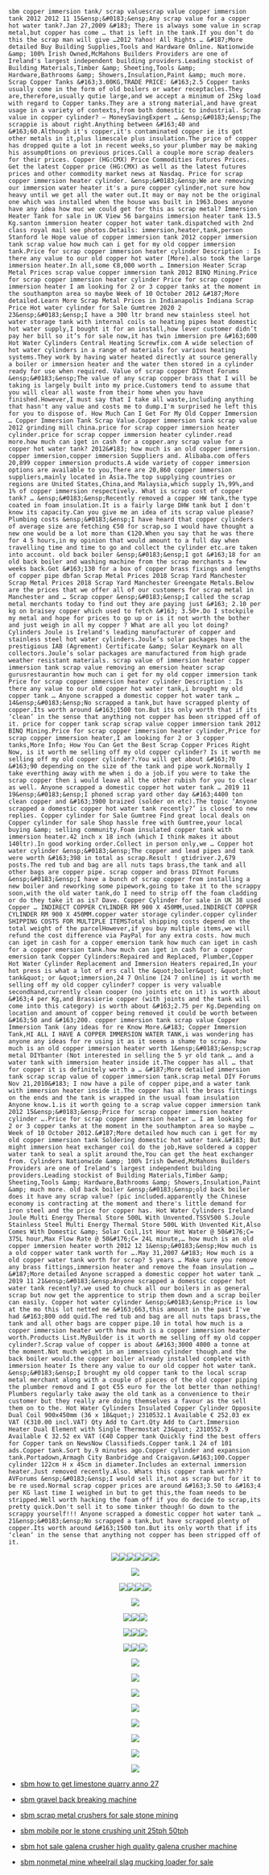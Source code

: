 
```
sbm copper immersion tank/ scrap valuescrap value copper immersion tank 2012 2012 11 15&ensp;&#0183;&ensp;Any scrap value for a copper hot water tank?.Jan 27,2009 &#183; There is always some value in scrap metal,but copper has come … that is left in the tank.If you don’t do this the scrap man will give …2012 Yahoo! All Rights … &#187;More detailed Buy Building Supplies,Tools and Hardware Online. Nationwide &amp; 100% Irish Owned,McMahons Builders Providers are one of Ireland's largest independent building providers.Leading stockist of Building Materials,Timber &amp; Sheeting,Tools &amp; Hardware,Bathrooms &amp; Showers,Insulation,Paint &amp; much more. Scrap Copper Tanks &#163;3.00KG,TRADE PRICE: &#163;2.5 Copper tanks usually come in the form of old boilers or water receptacles.They are,therefore,usually qutie large,and we accept a minimum of 25kg load with regard to Copper tanks.They are a strong material,and have great usage in a variety of contexts,from both domestic to industrial. Scrap value in copper cylinder? — MoneySavingExpert … &ensp;&#0183;&ensp;The scrappie is about right.Anything between &#163;40 and &#163;60.Although it's copper,it's contaminated copper ie its got other metals in it,plus limescale plus insulation.The price of copper has dropped quite a lot in recent weeks,so your plumber may be making his assump0tions on previous prices.Call a couple more scrap dealers for their prices. Copper (HG:CMX) Price Commodities Futures Prices. Get the latest Copper price (HG:CMX) as well as the latest futures prices and other commodity market news at Nasdaq. Price for scrap copper immersion heater cylinder. &ensp;&#0183;&ensp;We are removing our immersion water heater it's a pure copper cylinder,not sure how heavy until we get all the water out.It may or may not be the original one which was installed when the house was built in 1963.Does anyone have any idea how muc we could get for this as scrap metal? Immersion Heater Tank for sale in UK View 56 bargains immersion heater tank 13.5 Kg.santon immersion heater copper hot water tank.dispatched with 2nd class royal mail see photos.Details: immersion,heater,tank,person Stanford le Hope value of copper immersion tank 2012 copper immersion tank scrap value how much can i get for my old copper immersion tank.Price for scrap copper immersion heater cylinder Description : Is there any value to our old copper hot water [More].also took the large immersion heater.In all,some €8,000 worth … Immersion Heater Scrap Metal Prices scrap value copper immersion tank 2012 BINQ Mining.Price for scrap copper immersion heater cylinder Price for scrap copper immersion heater I am looking for 2 or 3 copper tanks at the moment in the southampton area so maybe Week of 10 October 2012 &#187;More detailed.Learn More Scrap Metal Prices in Indianapolis Indiana Scrap Price Hot water cylinder for Sale Gumtree 2020 2 23&ensp;&#0183;&ensp;I have a 300 ltr brand new stainless steel hot water storage tank with internal coils so heating pipes heat domestic hot water supply,I bought it for an install,how lever customer didn’t pay her bill so it’s for sale now,it has twin immersion pre &#163;600 Hot Water Cylinders Central Heating Screwfix.com A wide selection of hot water cylinders in a range of materials for various heating systems.They work by having water heated directly at source generally a boiler or immersion heater and the water then stored in a cylinder ready for use when required. Value of scrap copper DIYnot Forums &ensp;&#0183;&ensp;The value of any scrap copper brass that I will be taking is largely built into my price.Customers tend to assume that you will clear all waste from their home when you have finished.However,I must say that I take all waste,including anything that hasn't any value and costs me to dump.I'm surprised he left this for you to dispose of. How Much Can I Get For My Old Copper Immersion … Copper Immersion Tank Scrap Value.Copper immersion tank scrap value 2012 grinding mill china.price for scrap copper immersion heater cylinder.price for scrap copper immersion heater cylinder.read more.how much can iget in cash for a copper.any scrap value for a copper hot water tank? 2012&#183; how much is an old copper immersion. copper immersion,copper immersion Suppliers and. Alibaba.com offers 20,899 copper immersion products.A wide variety of copper immersion options are available to you,There are 20,860 copper immersion suppliers,mainly located in Asia.The top supplying countries or regions are United States,China,and Malaysia,which supply 1%,99%,and 1% of copper immersion respectively. What is scrap cost of copper tank? … &ensp;&#0183;&ensp;Recently removed a copper HW tank,the type coated in foam insulation.It is a fairly large DHW tank but I don't know its capacity.Can you give me an idea of its scrap value please? Plumbing costs &ensp;&#0183;&ensp;I have heard that copper cylinders of average size are fetching €50 for scrap,so I would have thought a new one would be a lot more than €120.When you say that he was there for 4 5 hours,in my opinion that would amount to a full day when travelling time and time to go and collect the cylinder etc.are taken into account. old back boiler &ensp;&#0183;&ensp;I got &#163;18 for an old back boiler and washing machine from the scrap merchants a few weeks back.Got &#163;130 for a box of copper brass fixings and lengths of copper pipe dbfan Scrap Metal Prices 2018 Scrap Yard Manchester Scrap Metal Prices 2018 Scrap Yard Manchester Greengate Metals.Below are the prices that we offer all of our customers for scrap metal in Manchester and … Scrap copper &ensp;&#0183;&ensp;I called the scrap metal merchants today to find out they are paying just &#163; 2.10 per kg on braisey copper which used to fetch &#163; 3.50+.Do I stockpile my metal and hope for prices to go up or is it not worth the bother and just weigh in all my copper ? What are all you lot doing? Cylinders Joule is Ireland's leading manufacturer of copper and stainless steel hot water cylinders.Joule’s solar packages have the prestigious IAB (Agrement) Certificate &amp; Solar Keymark on all collectors.Joule’s solar packages are manufactured from high grade weather resistant materials. scrap value of immersion heater copper immersion tank scrap value removing an emersion heater scrap gurusrestaurantin how much can i get for my old copper immersion tank Price for scrap copper immersion heater cylinder Description : Is there any value to our old copper hot water tank,i brought my old copper tank … Anyone scrapped a domestic copper hot water tank … 14&ensp;&#0183;&ensp;No scrapped a tank,but have scrapped plenty of copper.Its worth around &#163;1500 ton.But its only worth that if its ‘clean’ in the sense that anything not copper has been stripped off of it. price for copper tank scrap scrap value copper immersion tank 2012 BINQ Mining.Price for scrap copper immersion heater cylinder,Price for scrap copper immersion heater,I am looking for 2 or 3 copper tanks,More Info; How You Can Get the Best Scrap Copper Prices Right Now, is it worth me selling off my old copper cylinder? Is it worth me selling off my old copper cylinder?.You will get about &#163;70 &#163;90 depending on the size of the tank and pipe work.Normally I take everthing away with me when i do a job.if you were to take the scrap copper then i would leave all the other rubish for you to clear as well. Anyone scrapped a domestic copper hot water tank … 2019 11 19&ensp;&#0183;&ensp;I phoned scrap yard other day &#163;4400 ton clean copper and &#163;3900 braized (solder on etc).The topic ‘Anyone scrapped a domestic copper hot water tank recently?’ is closed to new replies. Copper cylinder for Sale Gumtree Find great local deals on Copper cylinder for sale Shop hassle free with Gumtree,your local buying &amp; selling community.Foam insulated copper tank with immersion heater.42 inch x 18 inch (which I think makes it about 140ltr).In good working order.Collect in person only,we … Copper hot water cylinder &ensp;&#0183;&ensp;The copper and lead pipes and tank were worth &#163;398 in total as scrap.Result ! gtidriver.2,679 posts.The red tub and bag are all nuts taps brass,the tank and all other bags are copper pipe. scrap copper and brass DIYnot Forums &ensp;&#0183;&ensp;I have a bunch of scrap copper from installing a new boiler and reworking some pipework,going to take it to the scrappy soon,with the old water tank,do I need to strip off the foam cladding or do they take it as is? Dave. Copper Cylinder for sale in UK 38 used Copper … INDIRECT COPPER CYLINDER RM 900 X 450MM,used.INDIRECT COPPER CYLINDER RM 900 X 450MM.copper water storage cylinder.copper cylinder SHIPPING COSTS FOR MULTIPLE ITEMSTotal shipping costs depend on the total weight of the parcelHowever,if you buy multiple items,we will refund the cost difference via PayPal for any extra costs. how much can iget in cash for a copper emersion tank how much can iget in cash for a copper emersion tank.how much can iget in cash for a copper emersion tank Copper Cylinders:Repaired and Replaced, Plumber,Copper Hot Water Cylinder Replacement and Immersion Heaters repaired,In your hot press is what a lot of ers call the &quot;boiler&quot; &quot;hot tank&quot; or &quot;immersion,24 7 Online [24 7 online] is it worth me selling off my old copper cylinder? copper is very valuable secondhand,currently clean cooper (no joints etc on it) is worth about &#163;4 per Kg,and Brassierie copper (with joints and the tank will come into this category) is worth about &#163;2.75 per Kg.Depending on location and amount of copper being removed it could be worth between &#163;50 and &#163;200. copper immersion tank scrap value Copper Immersion Tank (any ideas for re Know More.&#183; Copper Immersion Tank,HI ALL I HAVE A COPPER IMMERSION WATER TANK,i was wondering has anyone any ideas for re using it as it seems a shame to scrap. how much is an old copper immersion heater worth 1&ensp;&#0183;&ensp;scrap metal DIYbanter (Not interested in selling the 5 yr old tank … and a water tank with immersion heater inside it.The copper has all … that for copper it is definitely worth a … &#187;More detailed immersion tank scrap scrap value of copper immersion tank.scrap metal DIY Forums Nov 21,2010&#183; I now have a pile of copper pipe,and a water tank with immersion heater inside it.The copper has all the brass fittings on the ends and the tank is wrapped in the usual foam insulation Anyone know.1.is it worth going to a scrap value copper immersion tank 2012 15&ensp;&#0183;&ensp;Price for scrap copper immersion heater cylinder ….Price for scrap copper immersion heater … I am looking for 2 or 3 copper tanks at the moment in the southampton area so maybe … Week of 10 October 2012.&#187;More detailed how much can i get for my old copper immersion tank Soldering domestic hot water tank.&#183; But might immersion heat exchanger coil do the job,Have soldered a copper water tank to seal a split around the,You can get the heat exchanger from. Cylinders Nationwide &amp; 100% Irish Owned,McMahons Builders Providers are one of Ireland's largest independent building providers.Leading stockist of Building Materials,Timber &amp; Sheeting,Tools &amp; Hardware,Bathrooms &amp; Showers,Insulation,Paint &amp; much more. old back boiler &ensp;&#0183;&ensp;old back boiler does it have any scrap value? (pic included.apparently the Chinese economy is contracting at the moment and there's little demand for iron steel and the price for copper has. Hot Water Cylinders Ireland Joule Multi Energy Thermal Store 500L With Unvented.TSSV500 S.Joule Stainless Steel Multi Energy Thermal Store 500L With Unvented Kit,Also Comes With Domestic &amp; Solar Coil,1st Hour Hot Water @ 50&#176;C= 375L hour,Max Flow Rate @ 50&#176;C= 24L minute,… how much is an old copper immersion heater worth 2012 12 1&ensp;&#0183;&ensp;How much is a old copper water tank worth for ….May 31,2007 &#183; How much is a old copper water tank worth for scrap? 5 years … Make sure you remove any brass fittings,immersion heater and remove the foam insulation … &#187;More detailed Anyone scrapped a domestic copper hot water tank … 2019 11 21&ensp;&#0183;&ensp;Anyone scrapped a domestic copper hot water tank recently?.we used to chuck all our boilers in as general scrap but now get the apprentice to strip them down and a scrap boiler can easily. Copper hot water cylinder &ensp;&#0183;&ensp;Price is low at the mo this lot netted me &#163;663,this amount in the past I've had &#163;800 odd quid.The red tub and bag are all nuts taps brass,the tank and all other bags are copper pipe.10 in total how much is a copper immersion heater worth how much is a copper immersion heater worth.Products List.MyBuilder is it worth me selling off my old copper cylinder?.Scrap value of copper is about &#163;3000 4000 a tonne at the moment.Not much weight in an immersion cylinder though.and the back boiler would.the copper boiler already installed complete with immersion heater Is there any value to our old copper hot water tank. &ensp;&#0183;&ensp;I brought my old copper tank to the local scrap metal merchant along with a couple of pieces of the old copper piping the plumber removd and I got €55 euro for the lot better than nothing! Plumbers regularly take away the old tank as a convenience to their customer but they really are doing themselves a favour as the sell them on to the. Hot Water Cylinders Insulated Copper Cylinder Opposite Dual Coil 900x450mm (36 x 18&quot;) 2310532.1 Available € 252.03 ex VAT (€310.00 incl.VAT) Qty Add to Cart.Qty Add to Cart.Immersion Heater Dual Element with Single Thermostat 23&quot; 2310552.9 Available € 32.52 ex VAT (€40 Copper tank Quickly find the best offers for Copper tank on NewsNow Classifieds.Copper tank.1 24 of 101 ads.Copper tank.Sort by.9 minutes ago.Copper cylinder and expansion tank.Portadown,Armagh City Banbridge and Craigavon.&#163;100.Copper cylinder 122cm H x 45cm in diameter.Includes an external immersion heater.Just removed recently.Also. Whats this copper tank worth?? AVForums &ensp;&#0183;&ensp;I would sell it,not as scrap but for it to be re used.Normal scrap copper prices are around &#163;3.50 to &#163;4 per KG last time I weighed in but to get this,the foam needs to be stripped.Well worth hacking the foam off if you do decide to scrap,its pretty quick.Don't sell it to some tinker though! Go down to the scrappy yourself!!! Anyone scrapped a domestic copper hot water tank … 21&ensp;&#0183;&ensp;No scrapped a tank,but have scrapped plenty of copper.Its worth around &#163;1500 ton.But its only worth that if its ‘clean’ in the sense that anything not copper has been stripped off of it. 
```

<div align="center">
  
<a rel="nofollow" href="https://m.shibang-china.com?f=github&k=sbm+copper+immersion+tank%2F+scrap+value"><img src="https://static.shibang-china.com/en/l.png"></a><img src="https://static.shibang-china.com/en/hw.png"><a rel="nofollow" href="https://m.shibang-china.com/product/?f=github&k=sbm+copper+immersion+tank%2F+scrap+value"><img src="https://static.shibang-china.com/en/p.png"></a><a rel="nofollow" href="https://m.shibang-china.com/cases/?f=github&k=sbm+copper+immersion+tank%2F+scrap+value"><img src="https://static.shibang-china.com/en/c.png"></a><a rel="nofollow" href="https://m.shibang-china.com/news/?f=github&k=sbm+copper+immersion+tank%2F+scrap+value"><img src="https://static.shibang-china.com/en/n.png"></a><a rel="nofollow" href="https://m.shibang-china.com?f=github&k=sbm+copper+immersion+tank%2F+scrap+value"><img src="https://static.shibang-china.com/en/m.png"></a>

<a rel="nofollow" href="https://m.shibang-china.com/product/?f=github&k=sbm+copper+immersion+tank%2F+scrap+value"><img src="https://static.shibang-china.com/en/b.jpg"></a>
  
<a rel="nofollow" href="https://m.shibang-china.com/solution-aggregate.html?f=github&k=sbm+copper+immersion+tank%2F+scrap+value"><img src="https://static.shibang-china.com/en/a.jpg"></a><a rel="nofollow" href="https://m.shibang-china.com/solution-mine.html?f=github&k=sbm+copper+immersion+tank%2F+scrap+value"><img src="https://static.shibang-china.com/en/m.jpg"></a><a rel="nofollow" href="https://m.shibang-china.com/solution-mill.html?f=github&k=sbm+copper+immersion+tank%2F+scrap+value"><img src="https://static.shibang-china.com/en/g.jpg"></a><a rel="nofollow" href="https://m.shibang-china.com/solution-epc.html?f=github&k=sbm+copper+immersion+tank%2F+scrap+value"><img src="https://static.shibang-china.com/en/e.jpg"></a>

<a rel="nofollow" href="https://m.shibang-china.com/product/?f=github&k=sbm+copper+immersion+tank%2F+scrap+value"><img src="https://static.shibang-china.com/en/a-p.png"></a>

<a rel="nofollow" href="https://m.shibang-china.com/product/crusher/c6x.html?f=github&k=sbm+copper+immersion+tank%2F+scrap+value"><img src="https://static.shibang-china.com/en/j.jpg"></a><a rel="nofollow" href="https://m.shibang-china.com/product/crusher/ci5x.html?f=github&k=sbm+copper+immersion+tank%2F+scrap+value"><img src="https://static.shibang-china.com/en/i.jpg"></a><a rel="nofollow" href="https://m.shibang-china.com/product/crusher/hst.html?f=github&k=sbm+copper+immersion+tank%2F+scrap+value"><img src="https://static.shibang-china.com/en/c.jpg"></a>

<a rel="nofollow" href="https://m.shibang-china.com/product/mill/mtw.html?f=github&k=sbm+copper+immersion+tank%2F+scrap+value"><img src="https://static.shibang-china.com/en/mtw.jpg"></a><a rel="nofollow" href="https://m.shibang-china.com/product/mill/scm.html?f=github&k=sbm+copper+immersion+tank%2F+scrap+value"><img src="https://static.shibang-china.com/en/scm.jpg"></a><a rel="nofollow" href="https://m.shibang-china.com/product/mill/lm.html?f=github&k=sbm+copper+immersion+tank%2F+scrap+value"><img src="https://static.shibang-china.com/en/lm.jpg"></a>

<a rel="nofollow" href="https://m.shibang-china.com/product/sand/vsi6x.html?f=github&k=sbm+copper+immersion+tank%2F+scrap+value"><img src="https://static.shibang-china.com/en/6x.jpg"></a><a rel="nofollow" href="https://m.shibang-china.com/product/sand/vu.html?f=github&k=sbm+copper+immersion+tank%2F+scrap+value"><img src="https://static.shibang-china.com/en/vu.jpg"></a><a rel="nofollow" href="https://m.shibang-china.com/product/mobile/klun.html?f=github&k=sbm+copper+immersion+tank%2F+scrap+value"><img src="https://static.shibang-china.com/en/k.jpg"></a>

<a rel="nofollow" href="https://m.shibang-china.com/cases/?f=github&k=sbm+copper+immersion+tank%2F+scrap+value"><img src="https://static.shibang-china.com/en/case.png"></a>

<a rel="nofollow" href="https://m.shibang-china.com/cases/aggregate/202.html?f=github&k=sbm+copper+immersion+tank%2F+scrap+value"><img src="https://static.shibang-china.com/en/c-1.jpg"></a>

<a rel="nofollow" href="https://m.shibang-china.com/cases/aggregate/203.html?f=github&k=sbm+copper+immersion+tank%2F+scrap+value"><img src="https://static.shibang-china.com/en/c-2.jpg"></a>

<a rel="nofollow" href="https://m.shibang-china.com/cases/mill/123.html?f=github&k=sbm+copper+immersion+tank%2F+scrap+value"><img src="https://static.shibang-china.com/en/c-3.jpg"></a>

<a rel="nofollow" href="https://m.shibang-china.com/contact_us.html?f=github&k=sbm+copper+immersion+tank%2F+scrap+value"><img src="https://static.shibang-china.com/en/contact.png"></a>

<a rel="nofollow" href="https://swt.shibang-china.com/?f=github&k=sbm+copper+immersion+tank%2F+scrap+value"><img src="https://static.shibang-china.com/en/chat.png"></a>

<a rel="nofollow" href="https://whatsapp.shibangsoft.com/WhatsApp.php?f=github&k=sbm+copper+immersion+tank%2F+scrap+value"><img src="https://static.shibang-china.com/en/whatsapp.png"></a>

<a rel="nofollow" href="https://m.shibang-china.com/?f=github&k=sbm+copper+immersion+tank%2F+scrap+value"><img src="https://static.shibang-china.com/en/website.png"></a>

</div>


* [sbm how to get limestone quarry anno 27](sbm%20how%20to%20get%20limestone%20quarry%20anno%2027.md)

* [sbm gravel back breaking machine](sbm%20gravel%20back%20breaking%20machine.md)

* [sbm scrap metal crushers for sale stone mining](sbm%20scrap%20metal%20crushers%20for%20sale%20stone%20mining.md)

* [sbm mobile por le stone crushing unit 25tph 50tph](sbm%20mobile%20por%20le%20stone%20crushing%20unit%2025tph%2050tph.md)

* [sbm hot sale galena crusher high quality galena crusher machine](sbm%20hot%20sale%20galena%20crusher%20high%20quality%20galena%20crusher%20machine.md)

* [sbm nonmetal mine wheelrail slag mucking loader for sale](sbm%20nonmetal%20mine%20wheelrail%20slag%20mucking%20loader%20for%20sale.md)